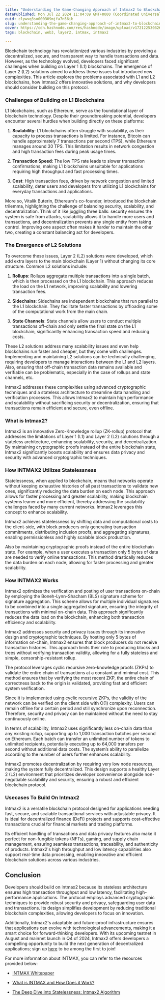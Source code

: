 ```yaml
---
title: "Understanding the Game-Changing Approach of Intmax2 to Blockchain Scaling"
datePublished: Mon Jul 22 2024 11:04:09 GMT+0000 (Coordinated Universal Time)
cuid: clywvq3so000309mjfa7n56ib
slug: understanding-the-game-changing-approach-of-intmax2-to-blockchain-scaling
cover: https://cdn.hashnode.com/res/hashnode/image/upload/v1721225303267/c862a699-24b8-4125-9d96-f5f601bd096a.png
tags: blockchain, web3, layer2, intmax, intmax2

---
```


Blockchain technology has revolutionized various industries by providing a decentralized, secure, and transparent way to handle transactions and data. However, as the technology evolved, developers faced significant challenges when building on Layer 1 (L1) blockchains. The emergence of Layer 2 (L2) solutions aimed to address these issues but introduced new complexities. This article explores the problems associated with L1 and L2 blockchains, how Intmax2 offers innovative solutions, and why developers should consider building on this protocol.

### Challenges of Building on L1 Blockchains

L1 blockchains, such as Ethereum, serve as the foundational layer of blockchain technology. Despite their groundbreaking potential, developers encounter several hurdles when building directly on these platforms:

1. **Scalability**: L1 blockchains often struggle with scalability, as their capacity to process transactions is limited. For instance, Bitcoin can handle approximately 7 transactions per second (TPS), while Ethereum manages around 30 TPS. This limitation results in network congestion and high transaction fees during peak usage times.
    
2. **Transaction Speed**: The low TPS rate leads to slower transaction confirmations, making L1 blockchains unsuitable for applications requiring high throughput and fast processing times.
    
3. **Cost**: High transaction fees, driven by network congestion and limited scalability, deter users and developers from utilizing L1 blockchains for everyday transactions and applications.
    

More so, Vitalik Buterin, Ethereum's co-founder, introduced the blockchain trilemma, highlighting the challenge of balancing security, scalability, and decentralization. Think of it like juggling three balls: security ensures the system is safe from attacks, scalability allows it to handle more users and transactions, and decentralization prevents any single entity from taking control. Improving one aspect often makes it harder to maintain the other two, creating a constant balancing act for developers.

### The Emergence of L2 Solutions

To overcome these issues, Layer 2 (L2) solutions were developed, which add extra layers to the main blockchain (Layer 1) without changing its core structure. Common L2 solutions include:

1. **Rollups**: Rollups aggregate multiple transactions into a single batch, which is then processed on the L1 blockchain. This approach reduces the load on the L1 network, improving scalability and lowering transaction fees.
    
2. **Sidechains**: Sidechains are independent blockchains that run parallel to the L1 blockchain. They facilitate faster transactions by offloading some of the computational work from the main chain.
    
3. **State Channels**: State channels allow users to conduct multiple transactions off-chain and only settle the final state on the L1 blockchain, significantly enhancing transaction speed and reducing costs.
    

These L2 solutions address many scalability issues and even help blockchains run faster and cheaper, but they come with challenges. Implementing and maintaining L2 solutions can be technically challenging, requiring developers to manage interactions between the L1 and L2 layers. Also, ensuring that off-chain transaction data remains available and verifiable can be problematic, especially in the case of rollups and state channels, etc.

Intmax2 addresses these complexities using advanced cryptographic techniques and a stateless architecture to streamline data handling and verification processes. This allows Intmax2 to maintain high performance and scalability without sacrificing security or decentralization, ensuring that transactions remain efficient and secure, even offline.

### What is Intmax2?

Intmax2 is an innovative Zero-Knowledge rollup (ZK-rollup) protocol that addresses the limitations of Layer 1 (L1) and Layer 2 (L2) solutions through a stateless architecture, enhancing scalability, security, and decentralization. By maintaining cryptographic proofs instead of the entire blockchain state, Intmax2 significantly boosts scalability and ensures data privacy and security with advanced cryptographic techniques.

### How INTMAX2 Utilizes Statelessness

Statelessness, when applied to blockchain, means that networks operate without keeping exhaustive histories of all past transactions to validate new ones, significantly reducing the data burden on each node. This approach allows for faster processing and greater scalability, making blockchain systems leaner and more efficient, thereby addressing the scalability challenges faced by many current networks. Intmax2 leverages this concept to enhance scalability.

Intmax2 achieves statelessness by shifting data and computational costs to the client-side, with block producers only generating transaction commitments, distributing inclusion proofs, and aggregating signatures, enabling permissionless and highly scalable block production.

Also by maintaining cryptographic proofs instead of the entire blockchain state. For example, when a user executes a transaction only 5 bytes of data are needed to verify online transactions. This method drastically reduces the data burden on each node, allowing for faster processing and greater scalability.

### How INTMAX2 Works

Intmax2 optimizes the verification and posting of user transactions on-chain by employing the Boneh-Lynn-Shacham (BLS) signature scheme for signature aggregation. This scheme allows for multiple individual signatures to be combined into a single aggregated signature, ensuring the integrity of transactions with minimal on-chain data. This approach significantly reduces the data load on the blockchain, enhancing both transaction efficiency and scalability.

Intmax2 addresses security and privacy issues through its innovative design and cryptographic techniques. By hosting only 5 bytes of information on-chain, Intmax2 ensures that block producers do not receive transaction histories. This approach limits their role to producing blocks and trees without verifying transaction validity, allowing for a fully stateless and simple, censorship-resistant rollup.

The protocol leverages cyclic recursive zero-knowledge proofs (ZKPs) to validate the entire chain of transactions at a constant and minimal cost. This method ensures that by verifying the most recent ZKP, the entire chain of correctness back to the origin is validated, providing fast and efficient system verification.

Since it is implemented using cyclic recursive ZKPs, the validity of the network can be verified on the client side with O(1) complexity. Users can remain offline for a certain period and still synchronize upon reconnection. Therefore, security and privacy can be maintained without the need to stay continuously online.

In terms of scalability, Intmax2 uses significantly less on-chain data than any existing rollup, supporting up to 1,000 transaction batches per second on Ethereum. Each batch can transfer an unlimited number of tokens to unlimited recipients, potentially executing up to 64,000 transfers per second without additional data costs. The system’s ability to parallelize according to the number of users further enhances scalability.

Intmax2 promotes decentralization by requiring very low node resources, making the system fully decentralized. This design supports a healthy Layer 2 (L2) environment that prioritizes developer convenience alongside non-negotiable scalability and security, ensuring a robust and efficient blockchain protocol.

### Usecases To Build On Intmax2

Intmax2 is a versatile blockchain protocol designed for applications needing fast, secure, and scalable transactional services with adjustable privacy. It is ideal for decentralized finance (DeFi) projects and supports cost-effective transactions crucial for financial markets and trading platforms.

Its efficient handling of transactions and data privacy features also make it perfect for non-fungible tokens (NFTs), gaming, and supply chain management, ensuring seamless transactions, traceability, and authenticity of products. Intmax2's high throughput and low latency capabilities also support real-time data processing, enabling innovative and efficient blockchain solutions across various industries.

## Conclusion

Developers should build on Intmax2 because its stateless architecture ensures high transaction throughput and low latency, facilitating high-performance applications. The protocol employs advanced cryptographic techniques to provide robust security and privacy, safeguarding user data and transactions. Its design simplifies development by reducing traditional blockchain complexities, allowing developers to focus on innovation.

Additionally, Intmax2's adaptable and future-proof infrastructure ensures that applications can evolve with technological advancements, making it a smart choice for forward-thinking developers. With its upcoming testnet in August and mainnet launch in Q4 of 2024, Intmax2 offers developers a compelling opportunity to build the next generation of decentralized applications; sign up [here](https://docs.google.com/forms/d/e/1FAIpQLSdGqNGSym4KgdMi30Dt-xd0ccrE3oJmiO7xZEmse-fjgUKuDA/viewform) to be among the first to join!

For more information about INTMAX, you can refer to the resources provided below:

* [INTMAX Whitepaper](https://eprint.iacr.org/2023/1082.pdf)
    
* [What is INTMAX and How Does it Work?](https://medium.com/intmax/what-is-intmax-and-how-does-it-work-9a15d473480f)
    
* [The Deep Dive into Statelessness: Intmax2 Algorithm](https://medium.com/intmax/the-deep-dive-into-statelessness-intmax2-algorithm-was-published-be7a306048ff)